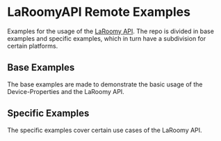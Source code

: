 # LaRoomyAPI Remote Examples
 Examples for the usage of the [LaRoomy API](https://api.laroomy.com/). The repo is divided in base examples and specific examples, which in turn have a subdivision for certain platforms.
 
 ## Base Examples
 The base examples are made to demonstrate the basic usage of the Device-Properties and the LaRoomy API.
 
 ## Specific Examples
 The specific examples cover certain use cases of the LaRoomy API.
